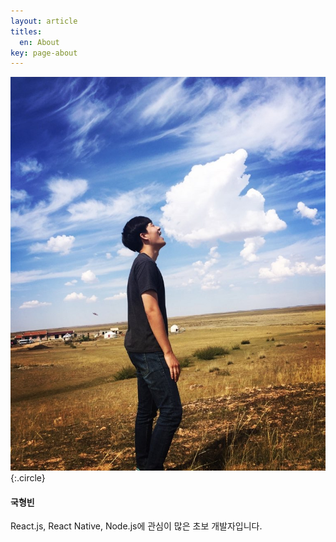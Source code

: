 ```yaml
---
layout: article
titles:
  en: About
key: page-about
---
```


![profile](/_includes/img/profile.jpeg){:.circle}

#### 국형빈
React.js, React Native, Node.js에 관심이 많은 초보 개발자입니다.
